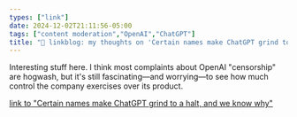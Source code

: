 ```yaml
---
types: ["link"]
date: 2024-12-02T21:11:56-05:00
tags: ["content moderation","OpenAI","ChatGPT"]
title: "🔗 linkblog: my thoughts on 'Certain names make ChatGPT grind to a halt, and we know why'"
---
```

Interesting stuff here. I think most complaints about OpenAI "censorship" are hogwash, but it's still fascinating—and worrying—to see how much control the company exercises over its product.

[link to "Certain names make ChatGPT grind to a halt, and we know why"](https://arstechnica.com/information-technology/2024/12/certain-names-make-chatgpt-grind-to-a-halt-and-we-know-why/)
